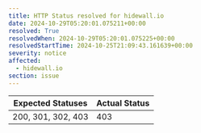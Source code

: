 ```yaml
---
title: HTTP Status resolved for hidewall.io
date: 2024-10-29T05:20:01.075211+00:00
resolved: True
resolvedWhen: 2024-10-29T05:20:01.075225+00:00
resolvedStartTime: 2024-10-25T21:09:43.161639+00:00
severity: notice
affected:
  - hidewall.io
section: issue
---
```


| Expected Statuses | Actual Status  |
|-------------------|----------------|
| 200, 301, 302, 403 | 403 |
